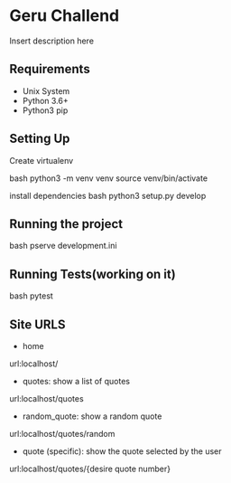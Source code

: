 # Geru Challend
Insert description here

## Requirements
- Unix System
- Python 3.6+
- Python3 pip

## Setting Up
Create virtualenv

bash 
python3 -m venv venv
source venv/bin/activate


install dependencies
bash
python3 setup.py develop


## Running the project
bash
pserve development.ini

## Running Tests(working on it)
bash
pytest

## Site URLS
- home

url:localhost/

- quotes: show a list of quotes

url:localhost/quotes

- random_quote: show a random quote

url:localhost/quotes/random

- quote (specific): show the quote selected by the user 

url:localhost/quotes/{desire quote number}

